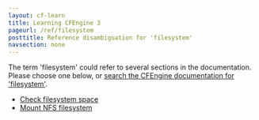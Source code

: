 ```yaml
---
layout: cf-learn
title: Learning CFEngine 3
pageurl: /ref/filesystem
posttitle: Reference disambiguation for 'filesystem'
navsection: none
---
```


The term 'filesystem' could refer to several sections in the documentation. Please choose one below, or
[search the CFEngine documentation for 'filesystem'](http://cfengine.com/docs/3.5/search.html?q=filesystem).

- [Check filesystem space](http://cfengine.com/docs/3.5/examples-policy-check-filesystem-space.html#check-filesystem-space)
- [Mount NFS filesystem](http://cfengine.com/docs/3.5/examples-policy-mount-nfs-filesystem.html#mount-nfs-filesystem)
